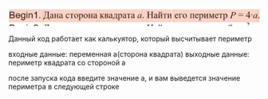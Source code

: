 ![alt text](image-1.png)

Данный код работает как калькуятор, который высчитывает периметр

входные данные: переменная а(сторона квадрата)
выходные данные: периметр квадрата со стороной а

после запуска кода введите значение а, и вам выведется значение периметра в следующей строке